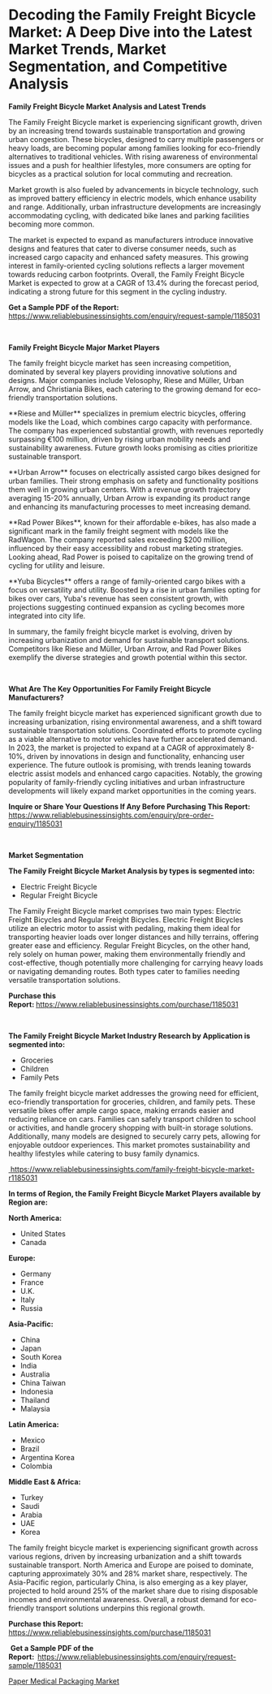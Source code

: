 <p><h1>Decoding the Family Freight Bicycle Market: A Deep Dive into the Latest Market Trends, Market Segmentation, and Competitive Analysis</h1></p><p><strong>Family Freight Bicycle Market Analysis and Latest Trends</strong></p>
<p><p>The Family Freight Bicycle market is experiencing significant growth, driven by an increasing trend towards sustainable transportation and growing urban congestion. These bicycles, designed to carry multiple passengers or heavy loads, are becoming popular among families looking for eco-friendly alternatives to traditional vehicles. With rising awareness of environmental issues and a push for healthier lifestyles, more consumers are opting for bicycles as a practical solution for local commuting and recreation.</p><p>Market growth is also fueled by advancements in bicycle technology, such as improved battery efficiency in electric models, which enhance usability and range. Additionally, urban infrastructure developments are increasingly accommodating cycling, with dedicated bike lanes and parking facilities becoming more common. </p><p>The market is expected to expand as manufacturers introduce innovative designs and features that cater to diverse consumer needs, such as increased cargo capacity and enhanced safety measures. This growing interest in family-oriented cycling solutions reflects a larger movement towards reducing carbon footprints. Overall, the Family Freight Bicycle Market is expected to grow at a CAGR of 13.4% during the forecast period, indicating a strong future for this segment in the cycling industry.</p></p>
<p><strong>Get a Sample PDF of the Report:&nbsp;</strong> <a href="https://www.reliablebusinessinsights.com/enquiry/request-sample/1185031?utm_campaign=1091&utm_medium=2&utm_source=Github&utm_content=ia&utm_term=11012025&utm_id=family-freight-bicycle">https://www.reliablebusinessinsights.com/enquiry/request-sample/1185031</a></p>
<p>&nbsp;</p>
<p><strong>Family Freight Bicycle Major Market Players</strong></p>
<p><p>The family freight bicycle market has seen increasing competition, dominated by several key players providing innovative solutions and designs. Major companies include Velosophy, Riese and Müller, Urban Arrow, and Christiania Bikes, each catering to the growing demand for eco-friendly transportation solutions.</p><p>**Riese and Müller** specializes in premium electric bicycles, offering models like the Load, which combines cargo capacity with performance. The company has experienced substantial growth, with revenues reportedly surpassing €100 million, driven by rising urban mobility needs and sustainability awareness. Future growth looks promising as cities prioritize sustainable transport.</p><p>**Urban Arrow** focuses on electrically assisted cargo bikes designed for urban families. Their strong emphasis on safety and functionality positions them well in growing urban centers. With a revenue growth trajectory averaging 15-20% annually, Urban Arrow is expanding its product range and enhancing its manufacturing processes to meet increasing demand.</p><p>**Rad Power Bikes**, known for their affordable e-bikes, has also made a significant mark in the family freight segment with models like the RadWagon. The company reported sales exceeding $200 million, influenced by their easy accessibility and robust marketing strategies. Looking ahead, Rad Power is poised to capitalize on the growing trend of cycling for utility and leisure.</p><p>**Yuba Bicycles** offers a range of family-oriented cargo bikes with a focus on versatility and utility. Boosted by a rise in urban families opting for bikes over cars, Yuba's revenue has seen consistent growth, with projections suggesting continued expansion as cycling becomes more integrated into city life.</p><p>In summary, the family freight bicycle market is evolving, driven by increasing urbanization and demand for sustainable transport solutions. Competitors like Riese and Müller, Urban Arrow, and Rad Power Bikes exemplify the diverse strategies and growth potential within this sector.</p></p>
<p>&nbsp;</p>
<p><strong>What Are The Key Opportunities For Family Freight Bicycle Manufacturers?</strong></p>
<p><p>The family freight bicycle market has experienced significant growth due to increasing urbanization, rising environmental awareness, and a shift toward sustainable transportation solutions. Coordinated efforts to promote cycling as a viable alternative to motor vehicles have further accelerated demand. In 2023, the market is projected to expand at a CAGR of approximately 8-10%, driven by innovations in design and functionality, enhancing user experience. The future outlook is promising, with trends leaning towards electric assist models and enhanced cargo capacities. Notably, the growing popularity of family-friendly cycling initiatives and urban infrastructure developments will likely expand market opportunities in the coming years.</p></p>
<p><strong>Inquire or Share Your Questions If Any Before Purchasing This Report:</strong> <a href="https://www.reliablebusinessinsights.com/enquiry/pre-order-enquiry/1185031?utm_campaign=1091&utm_medium=2&utm_source=Github&utm_content=ia&utm_term=11012025&utm_id=family-freight-bicycle">https://www.reliablebusinessinsights.com/enquiry/pre-order-enquiry/1185031</a></p>
<p>&nbsp;</p>
<p><strong>Market Segmentation</strong></p>
<p><strong>The Family Freight Bicycle Market Analysis by types is segmented into:</strong></p>
<p><ul><li>Electric Freight Bicycle</li><li>Regular Freight Bicycle</li></ul></p>
<p><p>The Family Freight Bicycle market comprises two main types: Electric Freight Bicycles and Regular Freight Bicycles. Electric Freight Bicycles utilize an electric motor to assist with pedaling, making them ideal for transporting heavier loads over longer distances and hilly terrains, offering greater ease and efficiency. Regular Freight Bicycles, on the other hand, rely solely on human power, making them environmentally friendly and cost-effective, though potentially more challenging for carrying heavy loads or navigating demanding routes. Both types cater to families needing versatile transportation solutions.</p></p>
<p><strong>Purchase this Report:&nbsp;</strong><a href="https://www.reliablebusinessinsights.com/purchase/1185031?utm_campaign=1091&utm_medium=2&utm_source=Github&utm_content=ia&utm_term=11012025&utm_id=family-freight-bicycle">https://www.reliablebusinessinsights.com/purchase/1185031</a></p>
<p>&nbsp;</p>
<p><strong>The Family Freight Bicycle Market Industry Research by Application is segmented into:</strong></p>
<p><ul><li>Groceries</li><li>Children</li><li>Family Pets</li></ul></p>
<p><p>The family freight bicycle market addresses the growing need for efficient, eco-friendly transportation for groceries, children, and family pets. These versatile bikes offer ample cargo space, making errands easier and reducing reliance on cars. Families can safely transport children to school or activities, and handle grocery shopping with built-in storage solutions. Additionally, many models are designed to securely carry pets, allowing for enjoyable outdoor experiences. This market promotes sustainability and healthy lifestyles while catering to busy family dynamics.</p></p>
<p><a href="https://www.reliablebusinessinsights.com/family-freight-bicycle-market-r1185031?utm_campaign=1091&utm_medium=2&utm_source=Github&utm_content=ia&utm_term=11012025&utm_id=family-freight-bicycle">&nbsp;https://www.reliablebusinessinsights.com/family-freight-bicycle-market-r1185031</a></p>
<p><strong>In terms of Region, the Family Freight Bicycle Market Players available by Region are:</strong></p>
<p>
    <p> <strong> North America: </strong>
        <ul>
            <li>United States</li>
            <li>Canada</li>
        </ul>
        </p> 
    <p> <strong> Europe: </strong>
        <ul>
            <li>Germany</li>
            <li>France</li>
            <li>U.K.</li>
            <li>Italy</li>
            <li>Russia</li>
        </ul>
        </p> 
    <p> <strong> Asia-Pacific: </strong>
        <ul>
            <li>China</li>
            <li>Japan</li>
            <li>South Korea</li>
            <li>India</li>
            <li>Australia</li>
            <li>China Taiwan</li>
            <li>Indonesia</li>
            <li>Thailand</li>
            <li>Malaysia</li>
        </ul>
        </p> 
    <p> <strong> Latin America: </strong>
        <ul>
            <li>Mexico</li>
            <li>Brazil</li>
            <li>Argentina Korea</li>
            <li>Colombia</li>
        </ul>
        </p> 
    <p> <strong> Middle East & Africa: </strong>
        <ul>
            <li>Turkey</li>
            <li>Saudi</li>
            <li>Arabia</li>
            <li>UAE</li>
            <li>Korea</li>
        </ul>
    </p>
    </p>
<p><p>The family freight bicycle market is experiencing significant growth across various regions, driven by increasing urbanization and a shift towards sustainable transport. North America and Europe are poised to dominate, capturing approximately 30% and 28% market share, respectively. The Asia-Pacific region, particularly China, is also emerging as a key player, projected to hold around 25% of the market share due to rising disposable incomes and environmental awareness. Overall, a robust demand for eco-friendly transport solutions underpins this regional growth.</p></p>
<p><strong>Purchase this Report: </strong><a href="https://www.reliablebusinessinsights.com/purchase/1185031?utm_campaign=1091&utm_medium=2&utm_source=Github&utm_content=ia&utm_term=11012025&utm_id=family-freight-bicycle">https://www.reliablebusinessinsights.com/purchase/1185031</a></p>
<p>&nbsp;<strong>Get a Sample PDF of the Report:&nbsp;&nbsp;</strong><a href="https://www.reliablebusinessinsights.com/enquiry/request-sample/1185031?utm_campaign=1091&utm_medium=2&utm_source=Github&utm_content=ia&utm_term=11012025&utm_id=family-freight-bicycle">https://www.reliablebusinessinsights.com/enquiry/request-sample/1185031</a></p>
<p><strong></strong></p>
<p><p><a href="https://github.com/raffadongraffadong/Market-Research-Report-List-1/blob/main/paper-medical-packaging-market.md?utm_campaign=1091&utm_medium=2&utm_source=Github&utm_content=ia&utm_term=11012025&utm_id=family-freight-bicycle">Paper Medical Packaging Market</a></p></p>